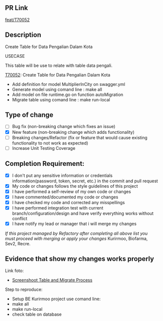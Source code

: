 ## PR Link

[feat/T70052](https://refactory.sev-2.com/source/kurirmoo-be-pre-ip-batch-17/history/feat%252FT70052/)

## Description

Create Table for Data Pengalian Dalam Kota

USECASE

This table will be use to relate with table data pengali.

[T70052](https://refactory.sev-2.com/source/kurirmoo-be-pre-ip-batch-17/history/feat%252FT70052/): Create Table for Data Pengalian Dalam Kota

- Add definition for model MultiplierInCity on swagger.yml
- Generate model using comand line : make all
- Add model on file runtime.go on function autoMigration
- Migrate table using comand line : make run-local

## Type of change

- [ ] Bug fix (non-breaking change which fixes an issue)
- [x] New feature (non-breaking change which adds functionality)
- [ ] Breaking changes/Refactor (fix or feature that would cause existing functionality to not work as expected)
- [ ] Increase Unit Testing Coverage

## Completion Requirement:

- [x] I don't put any sensitive information or credentials information(password, token, secret, etc.) in the commit and pull request
- [x] My code or changes follows the style guidelines of this project
- [x] I have performed a self-review of my own code or changes
- [x] I have commented/documented my code or changes
- [x] I have checked my code and corrected any misspellings
- [x] I have performed integration test with current branch/configuration/design and have verify everything works without conflict
- [x] I have notify my lead or manager that i will merge my changes 

*If this project managed by Refactory after completing all above list you must proceed with merging or apply your changes*
Kurirmoo, Biofarma, Sev2, Recre.

## Evidence that show my changes works properly 

Link foto:
- [Screenshoot Table and Migrate Process](https://drive.google.com/drive/folders/1Q4K9h5A7x8op-0CsrubDleQH-omLy_6-?usp=share_link)

Step to reproduce:
- Setup BE Kurirmoo project
use comand line:
- make all
- make run-local
- check table on database
